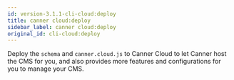 ```yaml
---
id: version-3.1.1-cli-cloud:deploy
title: canner cloud:deploy
sidebar_label: canner cloud:deploy
original_id: cli-cloud:deploy
---
```


Deploy the `schema` and `canner.cloud.js` to Canner Cloud to let Canner host the CMS for you, and also provides more features and configurations for you to manage your CMS.
